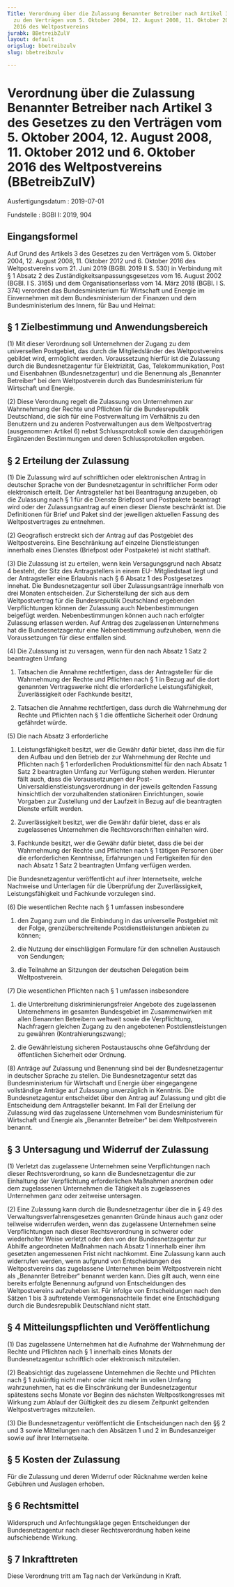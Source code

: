```yaml
---
Title: Verordnung über die Zulassung Benannter Betreiber nach Artikel 3 des Gesetzes
  zu den Verträgen vom 5. Oktober 2004, 12. August 2008, 11. Oktober 2012 und 6. Oktober
  2016 des Weltpostvereins
jurabk: BBetreibZulV
layout: default
origslug: bbetreibzulv
slug: bbetreibzulv

---
```


# Verordnung über die Zulassung Benannter Betreiber nach Artikel 3 des Gesetzes zu den Verträgen vom 5. Oktober 2004, 12. August 2008, 11. Oktober 2012 und 6. Oktober 2016 des Weltpostvereins (BBetreibZulV)

Ausfertigungsdatum
:   2019-07-01

Fundstelle
:   BGBl I: 2019, 904


## Eingangsformel

Auf Grund des Artikels 3 des Gesetzes zu den Verträgen vom 5. Oktober
2004, 12. August 2008, 11. Oktober 2012 und 6. Oktober 2016 des
Weltpostvereins vom 21. Juni 2019 (BGBl. 2019 II S. 530) in Verbindung
mit § 1 Absatz 2 des Zuständigkeitsanpassungsgesetzes vom 16. August
2002 (BGBl. I S. 3165) und dem Organisationserlass vom 14. März 2018
(BGBl. I S. 374) verordnet das Bundesministerium für Wirtschaft und
Energie im Einvernehmen mit dem Bundesministerium der Finanzen und dem
Bundesministerium des Innern, für Bau und Heimat:


## § 1 Zielbestimmung und Anwendungsbereich

(1) Mit dieser Verordnung soll Unternehmen der Zugang zu dem
universellen Postgebiet, das durch die Mitgliedsländer des
Weltpostvereins gebildet wird, ermöglicht werden. Voraussetzung
hierfür ist die Zulassung durch die Bundesnetzagentur für
Elektrizität, Gas, Telekommunikation, Post und Eisenbahnen
(Bundesnetzagentur) und die Benennung als „Benannter Betreiber“ bei
dem Weltpostverein durch das Bundesministerium für Wirtschaft und
Energie.

(2) Diese Verordnung regelt die Zulassung von Unternehmen zur
Wahrnehmung der Rechte und Pflichten für die Bundesrepublik
Deutschland, die sich für eine Postverwaltung im Verhältnis zu den
Benutzern und zu anderen Postverwaltungen aus dem Weltpostvertrag
(ausgenommen Artikel 6) nebst Schlussprotokoll sowie den dazugehörigen
Ergänzenden Bestimmungen und deren Schlussprotokollen ergeben.


## § 2 Erteilung der Zulassung

(1) Die Zulassung wird auf schriftlichen oder elektronischen Antrag in
deutscher Sprache von der Bundesnetzagentur in schriftlicher Form oder
elektronisch erteilt. Der Antragsteller hat bei Beantragung anzugeben,
ob die Zulassung nach § 1 für die Dienste Briefpost und Postpakete
beantragt wird oder der Zulassungsantrag auf einen dieser Dienste
beschränkt ist. Die Definitionen für Brief und Paket sind der
jeweiligen aktuellen Fassung des Weltpostvertrages zu entnehmen.

(2) Geografisch erstreckt sich der Antrag auf das Postgebiet des
Weltpostvereins. Eine Beschränkung auf einzelne Dienstleistungen
innerhalb eines Dienstes (Briefpost oder Postpakete) ist nicht
statthaft.

(3) Die Zulassung ist zu erteilen, wenn kein Versagungsgrund nach
Absatz 4 besteht, der Sitz des Antragstellers in einem EU-
Mitgliedstaat liegt und der Antragsteller eine Erlaubnis nach § 6
Absatz 1 des Postgesetzes innehat. Die Bundesnetzagentur soll über
Zulassungsanträge innerhalb von drei Monaten entscheiden. Zur
Sicherstellung der sich aus dem Weltpostvertrag für die Bundesrepublik
Deutschland ergebenden Verpflichtungen können der Zulassung auch
Nebenbestimmungen beigefügt werden. Nebenbestimmungen können auch nach
erfolgter Zulassung erlassen werden. Auf Antrag des zugelassenen
Unternehmens hat die Bundesnetzagentur eine Nebenbestimmung
aufzuheben, wenn die Voraussetzungen für diese entfallen sind.

(4) Die Zulassung ist zu versagen, wenn für den nach Absatz 1 Satz 2
beantragten Umfang

1.  Tatsachen die Annahme rechtfertigen, dass der Antragsteller für die
    Wahrnehmung der Rechte und Pflichten nach § 1 in Bezug auf die dort
    genannten Vertragswerke nicht die erforderliche Leistungsfähigkeit,
    Zuverlässigkeit oder Fachkunde besitzt,


2.  Tatsachen die Annahme rechtfertigen, dass durch die Wahrnehmung der
    Rechte und Pflichten nach § 1 die öffentliche Sicherheit oder Ordnung
    gefährdet würde.




(5) Die nach Absatz 3 erforderliche

1.  Leistungsfähigkeit besitzt, wer die Gewähr dafür bietet, dass ihm die
    für den Aufbau und den Betrieb der zur Wahrnehmung der Rechte und
    Pflichten nach § 1 erforderlichen Produktionsmittel für den nach
    Absatz 1 Satz 2 beantragten Umfang zur Verfügung stehen werden.
    Hierunter fällt auch, dass die Voraussetzungen der Post-
    Universaldienstleistungsverordnung in der jeweils geltenden Fassung
    hinsichtlich der vorzuhaltenden stationären Einrichtungen, sowie
    Vorgaben zur Zustellung und der Laufzeit in Bezug auf die beantragten
    Dienste erfüllt werden.


2.  Zuverlässigkeit besitzt, wer die Gewähr dafür bietet, dass er als
    zugelassenes Unternehmen die Rechtsvorschriften einhalten wird.


3.  Fachkunde besitzt, wer die Gewähr dafür bietet, dass die bei der
    Wahrnehmung der Rechte und Pflichten nach § 1 tätigen Personen über
    die erforderlichen Kenntnisse, Erfahrungen und Fertigkeiten für den
    nach Absatz 1 Satz 2 beantragten Umfang verfügen werden.



Die Bundesnetzagentur veröffentlicht auf ihrer Internetseite, welche
Nachweise und Unterlagen für die Überprüfung der Zuverlässigkeit,
Leistungsfähigkeit und Fachkunde vorzulegen sind.

(6) Die wesentlichen Rechte nach § 1 umfassen insbesondere

1.  den Zugang zum und die Einbindung in das universelle Postgebiet mit
    der Folge, grenzüberschreitende Postdienstleistungen anbieten zu
    können;


2.  die Nutzung der einschlägigen Formulare für den schnellen Austausch
    von Sendungen;


3.  die Teilnahme an Sitzungen der deutschen Delegation beim
    Weltpostverein.




(7) Die wesentlichen Pflichten nach § 1 umfassen insbesondere

1.  die Unterbreitung diskriminierungsfreier Angebote des zugelassenen
    Unternehmens im gesamten Bundesgebiet im Zusammenwirken mit allen
    Benannten Betreibern weltweit sowie die Verpflichtung, Nachfragern
    gleichen Zugang zu den angebotenen Postdienstleistungen zu gewähren
    (Kontrahierungszwang);


2.  die Gewährleistung sicheren Postaustauschs ohne Gefährdung der
    öffentlichen Sicherheit oder Ordnung.




(8) Anträge auf Zulassung und Benennung sind bei der Bundesnetzagentur
in deutscher Sprache zu stellen. Die Bundesnetzagentur setzt das
Bundesministerium für Wirtschaft und Energie über eingegangene
vollständige Anträge auf Zulassung unverzüglich in Kenntnis. Die
Bundesnetzagentur entscheidet über den Antrag auf Zulassung und gibt
die Entscheidung dem Antragsteller bekannt. Im Fall der Erteilung der
Zulassung wird das zugelassene Unternehmen vom Bundesministerium für
Wirtschaft und Energie als „Benannter Betreiber“ bei dem
Weltpostverein benannt.


## § 3 Untersagung und Widerruf der Zulassung

(1) Verletzt das zugelassene Unternehmen seine Verpflichtungen nach
dieser Rechtsverordnung, so kann die Bundesnetzagentur die zur
Einhaltung der Verpflichtung erforderlichen Maßnahmen anordnen oder
dem zugelassenen Unternehmen die Tätigkeit als zugelassenes
Unternehmen ganz oder zeitweise untersagen.

(2) Eine Zulassung kann durch die Bundesnetzagentur über die in § 49
des Verwaltungsverfahrensgesetzes genannten Gründe hinaus auch ganz
oder teilweise widerrufen werden, wenn das zugelassene Unternehmen
seine Verpflichtungen nach dieser Rechtsverordnung in schwerer oder
wiederholter Weise verletzt oder den von der Bundesnetzagentur zur
Abhilfe angeordneten Maßnahmen nach Absatz 1 innerhalb einer ihm
gesetzten angemessenen Frist nicht nachkommt. Eine Zulassung kann auch
widerrufen werden, wenn aufgrund von Entscheidungen des
Weltpostvereins das zugelassene Unternehmen beim Weltpostverein nicht
als „Benannter Betreiber“ benannt werden kann. Dies gilt auch, wenn
eine bereits erfolgte Benennung aufgrund von Entscheidungen des
Weltpostvereins aufzuheben ist. Für infolge von Entscheidungen nach
den Sätzen 1 bis 3 auftretende Vermögensnachteile findet eine
Entschädigung durch die Bundesrepublik Deutschland nicht statt.


## § 4 Mitteilungspflichten und Veröffentlichung

(1) Das zugelassene Unternehmen hat die Aufnahme der Wahrnehmung der
Rechte und Pflichten nach § 1 innerhalb eines Monats der
Bundesnetzagentur schriftlich oder elektronisch mitzuteilen.

(2) Beabsichtigt das zugelassene Unternehmen die Rechte und Pflichten
nach § 1 zukünftig nicht mehr oder nicht mehr im vollen Umfang
wahrzunehmen, hat es die Einschränkung der Bundesnetzagentur
spätestens sechs Monate vor Beginn des nächsten Weltpostkongresses mit
Wirkung zum Ablauf der Gültigkeit des zu diesem Zeitpunkt geltenden
Weltpostvertrages mitzuteilen.

(3) Die Bundesnetzagentur veröffentlicht die Entscheidungen nach den
§§ 2 und 3 sowie Mitteilungen nach den Absätzen 1 und 2 im
Bundesanzeiger sowie auf ihrer Internetseite.


## § 5 Kosten der Zulassung

Für die Zulassung und deren Widerruf oder Rücknahme werden keine
Gebühren und Auslagen erhoben.


## § 6 Rechtsmittel

Widerspruch und Anfechtungsklage gegen Entscheidungen der
Bundesnetzagentur nach dieser Rechtsverordnung haben keine
aufschiebende Wirkung.


## § 7 Inkrafttreten

Diese Verordnung tritt am Tag nach der Verkündung in Kraft.

